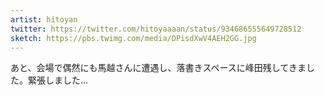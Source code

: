 ```yaml
---
artist: hitoyan
twitter: https://twitter.com/hitoyaaaan/status/934686555649728512
sketch: https://pbs.twimg.com/media/DPisdXwV4AEH2GG.jpg
---
```

あと、会場で偶然にも馬越さんに遭遇し、落書きスペースに峰田残してきました。緊張しました...